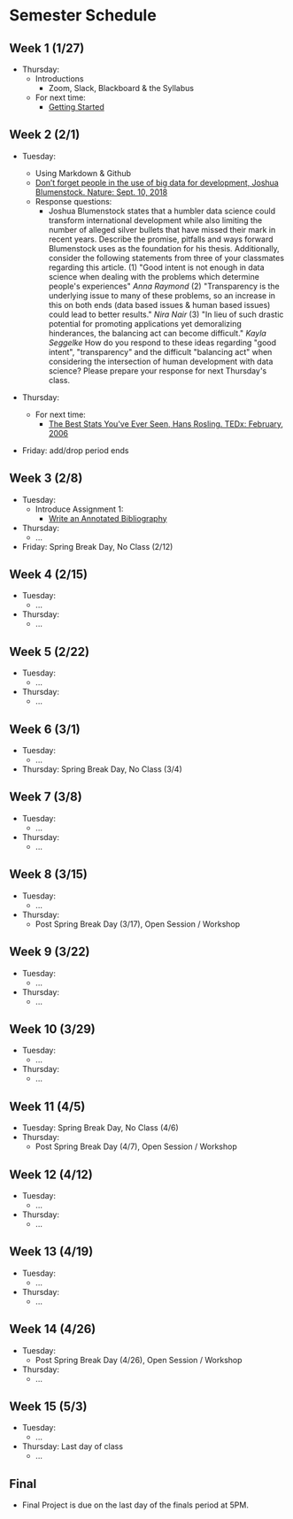 # Semester Schedule

## Week 1 (1/27)
- Thursday:
	- Introductions
		- Zoom, Slack, Blackboard & the Syllabus
	- For next time:
		- [Getting Started](https://tyler-frazier.github.io/dsbook/getting_started.html)

## Week 2 (2/1)
- Tuesday:
	- Using Markdown & Github
	- [Don’t forget people in the use of big data for development, Joshua Blumenstock.  Nature: Sept. 10, 2018](https://www.nature.com/articles/d41586-018-06215-5)
	- Response questions:
		- Joshua Blumenstock states that a humbler data science could transform international development while also limiting the number of alleged silver bullets that have missed their mark in recent years. Describe the promise, pitfalls and ways forward Blumenstock uses as the foundation for his thesis. Additionally, consider the following statements from three of your classmates regarding this article. (1) "Good intent is not enough in data science when dealing with the problems which determine people's experiences" *Anna Raymond* (2) "Transparency is the underlying issue to many of these problems, so an increase in this on both ends (data based issues & human based issues) could lead to better results." *Nira Nair* (3) "In lieu of such drastic potential for promoting applications yet demoralizing hinderances, the balancing act can become difficult." *Kayla Seggelke* How do you respond to these ideas regarding "good intent", "transparency" and the difficult "balancing act" when considering the intersection of human development with data science? Please prepare your response for next Thursday's class.
		
- Thursday:
	- For next time:
		- [The Best Stats You've Ever Seen, Hans Rosling.  TEDx: February, 2006](https://www.ted.com/talks/hans_rosling_the_best_stats_you_ve_ever_seen?language=en)
- Friday: add/drop period ends

## Week 3 (2/8)
- Tuesday:
	- Introduce Assignment 1: 
	  	- [Write an Annotated Bibliography](assignment1.html)
- Thursday:
	- ...
- Friday: Spring Break Day, No Class (2/12)

## Week 4 (2/15)
- Tuesday:
	- ...
- Thursday:
	- ...


## Week 5 (2/22)
- Tuesday:
	- ...
- Thursday:
	- ...

## Week 6 (3/1)
- Tuesday:
	- ...
- Thursday: Spring Break Day, No Class (3/4)

## Week 7 (3/8)
- Tuesday:
	- ...
- Thursday:
	- ...

## Week 8 (3/15)
- Tuesday:
	- ...
- Thursday:
	- Post Spring Break Day (3/17), Open Session / Workshop

## Week 9 (3/22)
- Tuesday:
	- ...
- Thursday:
	- ...

## Week 10 (3/29)
- Tuesday:
	- ...
- Thursday:
	- ...

## Week 11 (4/5)
- Tuesday: Spring Break Day, No Class (4/6)
- Thursday:
	- Post Spring Break Day (4/7), Open Session / Workshop

## Week 12 (4/12)
- Tuesday:
	- ...
- Thursday:
	- ...

## Week 13 (4/19)
- Tuesday:
	- ...
- Thursday:
	- ...

## Week 14 (4/26)
- Tuesday:
	- Post Spring Break Day (4/26), Open Session / Workshop
- Thursday:
	- ...

## Week 15 (5/3)
- Tuesday:
	- ...
- Thursday: Last day of class
	- ...

## Final
- Final Project is due on the last day of the finals period at 5PM.
